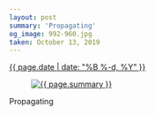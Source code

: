 ```yaml
---
layout: post
summary: 'Propagating'
og_image: 992-960.jpg
taken: October 13, 2019
---
```


<div class="post">
 <time>
  <a href="/992">
   {{ page.date | date: "%B %-d, %Y" }}
  </a>
 </time>
 <a href="/992">
  <figure data-taken="10/13/2019">
   <img alt="{{ page.summary }}" sizes="(min-width: 700px) 50vw, calc(100vw - 2rem)" src="{{ site.assets_url }}/992-480.jpg" srcset="{{ site.assets_url }}/992-240.jpg 240w, {{ site.assets_url }}/992-480.jpg 480w, {{ site.assets_url }}/992-720.jpg 720w, {{ site.assets_url }}/992-960.jpg 960w"/>
  </figure>
 </a>
 <span>
  Propagating
 </span>
</div>
